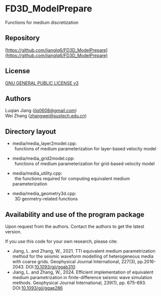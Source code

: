 # FD3D_ModelPrepare
  Functions for medium discretization

## Repository
  [https://github.com/jianglq6/FD3D_ModelPrepare](https://github.com/jianglq6/FD3D_ModelPrepare)

## License
  [GNU GENERAL PUBLIC LICENSE v3](https://gnu.org/licenses/gpl-3.0.html)

## Authors
  Luqian Jiang (jlq0608@gmail.com)  
  Wei Zhang    (zhangwei@sustech.edu.cn)

## Directory layout
  * media/media_layer2model.cpp:  
    &ensp;functions of medium parameterization for layer-based velocity model 

  - media/media_grid2model.cpp:  
    &ensp;functions of medium parameterization for grid-based velocity model 

  + media/media_utility.cpp:  
    &ensp;the functions required for computing equivalent medium parameterization 

  - media/media_geometry3d.cpp:  
    &ensp;3D geometry-related functions  

## Availability and use of the program package

  Upon request from the authors.
  Contact the authors to get the latest version. 

  If you use this code for your own research, please cite:
  
  * Jiang, L. and Zhang, W., 2021. TTI equivalent medium parametrization method for the seismic waveform modelling of heterogeneous media with coarse grids. Geophysical Journal International, 227(3), pp.2016-2043. DOI:[10.1093/gji/ggab310](https://doi.org/10.1093/gji/ggab310)
  * Jiang, L. and Zhang, W., 2024. Efficient implementation of equivalent medium parametrization in finite-difference seismic wave simulation methods. Geophysical Journal International, 239(1), pp. 675–693. DOI:[10.1093/gji/ggae286](https://doi.org/10.1093/gji/ggae286)
